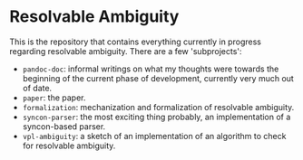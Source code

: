 # Resolvable Ambiguity

This is the repository that contains everything currently in progress regarding resolvable ambiguity. There are a few 'subprojects':

- `pandoc-doc`: informal writings on what my thoughts were towards the beginning of the current phase of development, currently very much out of date.
- `paper`: the paper.
- `formalization`: mechanization and formalization of resolvable ambiguity.
- `syncon-parser`: the most exciting thing probably, an implementation of a syncon-based parser.
- `vpl-ambiguity`: a sketch of an implementation of an algorithm to check for resolvable ambiguity.
